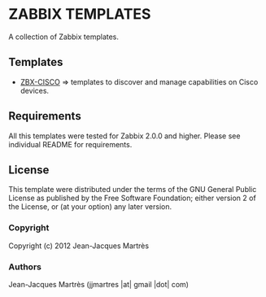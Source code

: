 ZABBIX TEMPLATES
================

A collection of Zabbix templates.

Templates
---------

  * [ZBX-CISCO](https://github.com/jjmartres/Zabbix/tree/master/zbx-templates/zbx-cisco) => templates to discover and manage capabilities on Cisco devices.

Requirements
------------

All this templates were tested for Zabbix 2.0.0 and higher. Please see individual README for requirements.

License
-------

This template were distributed under the terms of the GNU General Public License as published by the Free Software Foundation; either version 2 of the License, or (at your option) any later version.

### Copyright

  Copyright (c) 2012 Jean-Jacques Martrès

### Authors
  
  Jean-Jacques Martrès
  (jjmartres |at| gmail |dot| com)
